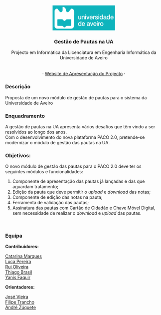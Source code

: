 
<br />
<div align="center">
    <a>
    <img src="ua_logo.png" alt="Logo" width="200" height="80">
    </a>

  <h3 align="center">Gestão de Pautas na UA </h3>

  <p align="center">
    Projecto em Informática da Licenciatura em Engenharia Informática da Universidade de Aveiro
    <br />
    <br />
    <br />
    ·
    <a href="https://groupthree.azurewebsites.net/">Website de Apresentação do Projecto</a>
    ·
  </p>
</div>


### Descrição
Proposta de um novo módulo de gestão de pautas para o sistema da Universidade de Aveiro

### Enquadramento
A gestão de pautas na UA apresenta vários desafios que têm vindo a ser resolvidos ao longo dos anos. <br>
Com o desenvolvimento do nova plataforma PACO 2.0, pretende-se modernizar o módulo de gestão das pautas na UA.

### Objetivos:
O novo módulo de gestão das pautas para o PACO 2.0 deve ter os seguintes módulos e funcionalidades:
1. Componente de apresentação das pautas já lançadas e das que aguardam tratamento;
2. Edição da pauta que deve permitir o *upload* e *download* das notas;
3. Componente de edição das notas na pauta;
4. Ferramenta de validação das pautas;
5. Assinatura das pautas com Cartão de Cidadão e Chave Móvel Digital, sem necessidade de realizar o *download* e *upload* das pautas.
<br>

### Equipa 

**Contribuidores:**  <br />

[Catarina Marques](https://github.com/marcquesa) <br>
[Luca Pereira](https://github.com/LucaKnowsStuff) <br>
[Rui Oliveira](https://github.com/rui-juniorO) <br>
[Thiago Brasil](https://github.com/thisbra) <br>
[Yanis Faquir](https://github.com/yanisfaquir) <br>



**Orientadores:**   <br />

[José Vieira](https://www.ua.pt/pt/p/10311461)  <br>
[Filipe Trancho](https://www.ua.pt/pt/p/10316739) <br>
[André Zúquete](https://www.ua.pt/pt/p/10320078)  <br>
